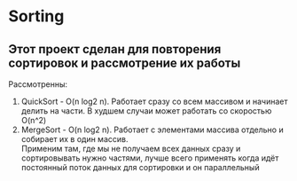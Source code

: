 # Sorting

## Этот проект сделан для повторения сортировок и рассмотрение их работы

Рассмотренны:
1. QuickSort - O(n log2 n). Работает сразу со всем массивом и начинает делить на части. В худшем случаи может работать со скоростью O(n^2)
2. MergeSort - O(n log2 n). Работает с элементами массива отдельно и собирает их в один массив. 
<br>Применим там, где мы не получаем всех данных сразу и сортировывать нужно частями, лучше всего применять когда идёт постоянный поток данных для сортировки и он параллельный
<br> 
